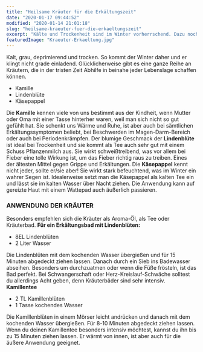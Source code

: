 ```yaml
---
title: "Heilsame Kräuter für die Erkältungszeit"
date: "2020-01-17 09:44:52"
modified: "2020-01-14 21:01:18"
slug: "heilsame-kraeuter-fuer-die-erkaeltungszeit"
excerpt: "Kälte und Trockenheit sind im Winter vorherrschend. Dazu noch wenig Sonnenlicht, grau in grau. Das schlägt nicht nur aufs Gemüt, sondern auch ganz schnell auf die Gesundheit"
featuredImage: "Kraeuter-Erkaeltung.jpg"
---
```


Kalt, grau, deprimierend und trocken. So kommt der Winter daher und er klingt nicht grade einladend. Glücklicherweise gibt es eine ganze Reihe an Kräutern, die in der tristen Zeit Abhilfe in beinahe jeder Lebenslage schaffen können.

*   Kamille
*   Lindenblüte
*   Käsepappel

Die **Kamille** kennen viele von uns bestimmt aus der Kindheit, wenn Mutter oder Oma mit einer Tasse hinterher waren, weil man sich nicht so gut gefühlt hat. Sie schenkt uns Wärme und Ruhe, ist aber auch bei sämtlichen Erkältungssymptomen beliebt, bei Beschwerden im Magen-Darm-Bereich oder auch bei Periodenkrämpfen. Der blumige Geschmack der **Lindenblüte** ist ideal bei Trockenheit und sie kommt als Tee auch sehr gut mit einem Schuss Pflanzenmilch aus. Sie wirkt schweißtreibend, was vor allem bei Fieber eine tolle Wirkung ist, um das Fieber richtig raus zu treiben. Eines der ältesten Mittel gegen Grippe und Erkältungen. Die **Käsepappel** kennt nicht jeder, sollte er/sie aber! Sie wirkt stark befeuchtend, was im Winter ein wahrer Segen ist. Idealerweise setzt man die Käsepappel als kalten Tee ein und lässt sie im kalten Wasser über Nacht ziehen. Die Anwendung kann auf gereizte Haut mit einem Wattepad auch äußerlich passieren.

### ANWENDUNG DER KRÄUTER

Besonders empfehlen sich die Kräuter als Aroma-Öl, als Tee oder Kräuterbad. **Für ein Erkältungsbad mit Lindenblüten:** 

*   8EL Lindenblüten
*   2 Liter Wasser

Die Lindenblüten mit dem kochenden Wasser übergießen und für 15 Minuten abgedeckt ziehen lassen. Danach durch ein Sieb ins Badewasser abseihen. Besonders um durchzuatmen oder wenn die Füße frösteln, ist das Bad perfekt. Bei Schwangerschaft oder Herz-Kreislauf-Schwäche solltest du allerdings Acht geben, denn Kräuterbäder sind sehr intensiv. **Kamillentee** 

*   2 TL Kamillenblüten
*   1 Tasse kochendes Wasser

Die Kamillenblüten in einem Mörser leicht andrücken und danach mit dem kochenden Wasser übergießen. Für 8-10 Minuten abgedeckt ziehen lassen. Wenn du deinen Kamillentee besonders intensiv möchtest, kannst du ihn bis zu 15 Minuten ziehen lassen. Er wärmt von innen, ist aber auch für die äußere Anwendung geeignet.